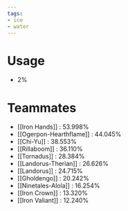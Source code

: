 ```yaml
---
tags:
- ice
- water
---
```

# Usage
- 2%
# Teammates
- [[Iron Hands]] : 53.998%
- [[Ogerpon-Hearthflame]] : 44.045%
- [[Chi-Yu]] : 38.553%
- [[Rillaboom]] : 36.110%
- [[Tornadus]] : 28.384%
- [[Landorus-Therian]] : 26.626%
- [[Landorus]] : 24.715%
- [[Gholdengo]] : 20.242%
- [[Ninetales-Alola]] : 16.254%
- [[Iron Crown]] : 13.320%
- [[Iron Valiant]] : 12.240%